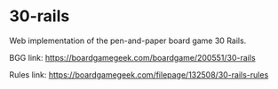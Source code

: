 # 30-rails
Web implementation of the pen-and-paper board game 30 Rails. 

BGG link: https://boardgamegeek.com/boardgame/200551/30-rails

Rules link: https://boardgamegeek.com/filepage/132508/30-rails-rules

